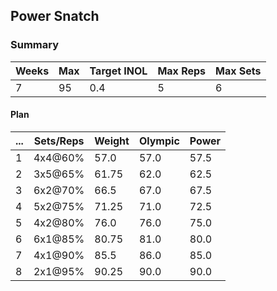 ## Power Snatch

### Summary

Weeks | Max | Target INOL | Max Reps | Max Sets
--- | --- | --- | --- | ---
7 | 95 | 0.4 | 5 | 6

#### Plan

 ... | Sets/Reps | Weight | Olympic | Power
--- | --- | --- | --- | ---
1 | 4x4@60% | 57.0 | 57.0 | 57.5
2 | 3x5@65% | 61.75 | 62.0 | 62.5
3 | 6x2@70% | 66.5 | 67.0 | 67.5
4 | 5x2@75% | 71.25 | 71.0 | 72.5
5 | 4x2@80% | 76.0 | 76.0 | 75.0
6 | 6x1@85% | 80.75 | 81.0 | 80.0
7 | 4x1@90% | 85.5 | 86.0 | 85.0
8 | 2x1@95% | 90.25 | 90.0 | 90.0

